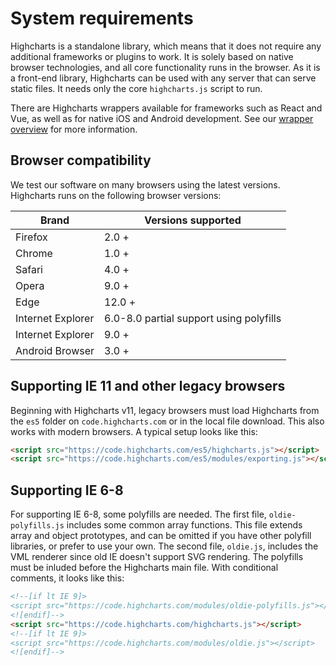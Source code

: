 System requirements
===

Highcharts is a standalone library, which means that it does not require any additional frameworks or plugins to work. It is solely based on native browser technologies, and all core functionality runs in the browser. As it is a front-end library, Highcharts can be used with any server that can serve static files. It needs only the core `highcharts.js` script to run.

There are Highcharts wrappers available for frameworks such as React and Vue, as well as for native iOS and Android development. See our [wrapper overview](https://www.highcharts.com/wrappers-addons-and-plugins/wrappers/) for more information.

Browser compatibility
---------------------

We test our software on many browsers using the latest versions. Highcharts runs on the following browser versions:

|Brand|Versions supported|
|--- |--- |
|Firefox|2.0 +|
|Chrome|1.0 +|
|Safari|4.0 +|
|Opera|9.0 +|
|Edge|12.0 +|
|Internet Explorer|6.0-8.0 partial support using polyfills|
|Internet Explorer|9.0 +|
|Android Browser|3.0 +|

Supporting IE 11 and other legacy browsers
-----------------

Beginning with Highcharts v11, legacy browsers must load Highcharts from the `es5` folder on `code.highcharts.com` or in the local file download. This also works with modern browsers. A typical setup looks like this:

```html
<script src="https://code.highcharts.com/es5/highcharts.js"></script>
<script src="https://code.highcharts.com/es5/modules/exporting.js"></script>
```

Supporting IE 6-8
-----------------

For supporting IE 6-8, some polyfills are needed. The first file, `oldie-polyfills.js` includes some common array functions. This file extends array and object prototypes, and can be omitted if you have other polyfill libraries, or prefer to use your own. The second file, `oldie.js`, includes the VML renderer since old IE doesn't support SVG rendering. The polyfills must be inluded before the Highcharts main file. With conditional comments, it looks like this:

```html
<!--[if lt IE 9]>
<script src="https://code.highcharts.com/modules/oldie-polyfills.js"></script>
<![endif]-->
<script src="https://code.highcharts.com/highcharts.js"></script>
<!--[if lt IE 9]>
<script src="https://code.highcharts.com/modules/oldie.js"></script>
<![endif]-->
```
